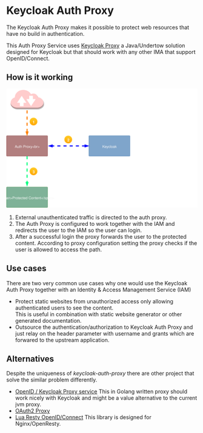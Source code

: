 # Keycloak Auth Proxy

The Keycloak Auth Proxy makes it possible to protect web resources that have no build in authentication.

This Auth Proxy Service uses [Keycloak Proxy][kcp] a Java/Undertow solution designed for Keycloak but that should work with any other IMA that support OpenID/Connect.

## How is it working

![How reverse auth proxy works][prx_diag]

1. External unauthenticated traffic is directed to the auth proxy. 
2. The Auth Proxy is configured to work together with the IAM and redirects the user to the IAM so the user can login.
3.  After a successful login the proxy forwards the user to the protected content. According to proxy configuration setting the proxy checks if the user is allowed to access the path.

## Use cases

There are two very common use cases why one would use the Keycloak Auth Proxy together with an Identity & Access Management Service (IAM)

- Protect static websites from unauthorized access only allowing authenticated users to see the content.  
  This is useful in combination with static website generator or other generated documentation.
- Outsource the authentication/authorization to Keycloak Auth Proxy and just relay on the header parameter with username and grants which are forwared to the upstream application.

## Alternatives

Despite the uniqueness of _keycloak-auth-proxy_ there are other project that solve the similar problem differently.

- [OpenID / Keycloak Proxy service](https://github.com/gambol99/keycloak-proxy) This in Golang written proxy should work nicely with Keycloak and might be a value alternative to the current jvm proxy.
- [OAuth2 Proxy](https://github.com/bitly/oauth2_proxy)
- [Lua Resty OpenID/Connect](https://github.com/pingidentity/lua-resty-openidc) This library is designed for Nginx/OpenResty. 


<!-- Links -->

[kcp]: https://github.com/keycloak/keycloak/tree/master/proxy
[prx_diag]: docs/images/How_Keycloak_Auth_Proxy_works.svg
